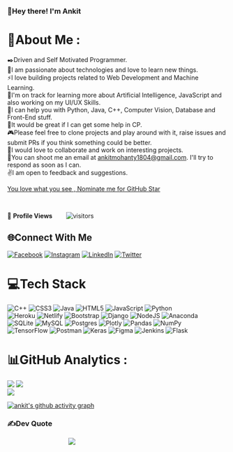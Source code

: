 ### 👋Hey there! I'm Ankit

# 💫About Me :
✒️Driven and Self Motivated Programmer.<br>
🔭I am passionate about technologies and love to learn new things.<br>
⚡I love building projects related to Web Development and Machine Learning.<br>
🌱I'm on track for learning more about Artificial Intelligence, JavaScript and also working on my UI/UX Skills.<br>
🧭I can help you with Python, Java, C++, Computer Vision, Database and Front-End stuff.<br>
💭It would be great if I can get some help in CP.<br>
🎮Please feel free to clone projects and play around with it, raise issues and submit PRs if you think something could be better.<br>
🤝I would love to collaborate and work on interesting projects.<br>
📧You can shoot me an email at <ankitmohanty1804@gmail.com>. I'll try to respond as soon as I can.<br>
✌️I am open to feedback and suggestions.<br>

<!--NOMINATION FOR STAR GIT LINK CODE-->
<a href="https://stars.github.com/nominate/">You love what you see , Nominate me for GitHub Star </a>

<br>

<!--  PROFILES VIEWS -->
🌱 **Profile Views**&nbsp;&nbsp;&nbsp;&nbsp;&nbsp;&nbsp;&nbsp;
![visitors](https://profile-counter.glitch.me/AnkitM18-tech/count.svg?align=center)

## 🌐Connect With Me
[![Facebook](https://img.shields.io/badge/Facebook-%231877F2.svg?logo=Facebook&logoColor=white)](https://facebook.com/Kumar.16.Ankit) [![Instagram](https://img.shields.io/badge/Instagram-%23E4405F.svg?logo=Instagram&logoColor=white)](https://instagram.com/1.ankit.8) [![LinkedIn](https://img.shields.io/badge/LinkedIn-%230077B5.svg?logo=linkedin&logoColor=white)](https://linkedin.com/in/ankitkumarmohanty) [![Twitter](https://img.shields.io/badge/Twitter-%231DA1F2.svg?logo=Twitter&logoColor=white)](https://twitter.com/KumarAnkitMoha1) 

# 💻Tech Stack
![C++](https://img.shields.io/badge/c++-%2300599C.svg?style=flat-square&logo=c%2B%2B&logoColor=white) ![CSS3](https://img.shields.io/badge/css3-%231572B6.svg?style=flat-square&logo=css3&logoColor=white) ![Java](https://img.shields.io/badge/java-%23ED8B00.svg?style=flat-square&logo=java&logoColor=white) ![HTML5](https://img.shields.io/badge/html5-%23E34F26.svg?style=flat-square&logo=html5&logoColor=white) ![JavaScript](https://img.shields.io/badge/javascript-%23323330.svg?style=flat-square&logo=javascript&logoColor=%23F7DF1E) ![Python](https://img.shields.io/badge/python-3670A0?style=flat-square&logo=python&logoColor=ffdd54) <br>![Heroku](https://img.shields.io/badge/heroku-%23430098.svg?style=flat-square&logo=heroku&logoColor=white) ![Netlify](https://img.shields.io/badge/netlify-%23000000.svg?style=flat-square&logo=netlify&logoColor=#00C7B7) ![Bootstrap](https://img.shields.io/badge/bootstrap-%23563D7C.svg?style=flat-square&logo=bootstrap&logoColor=white) ![Django](https://img.shields.io/badge/django-%23092E20.svg?style=flat-square&logo=django&logoColor=white) ![NodeJS](https://img.shields.io/badge/node.js-6DA55F?style=flat-square&logo=node.js&logoColor=white) ![Anaconda](https://img.shields.io/badge/Anaconda-%2344A833.svg?style=flat-square&logo=anaconda&logoColor=white)<br> ![SQLite](https://img.shields.io/badge/sqlite-%2307405e.svg?style=flat-square&logo=sqlite&logoColor=white) ![MySQL](https://img.shields.io/badge/mysql-%2300f.svg?style=flat-square&logo=mysql&logoColor=white) ![Postgres](https://img.shields.io/badge/postgres-%23316192.svg?style=flat-square&logo=postgresql&logoColor=white) ![Plotly](https://img.shields.io/badge/Plotly-%233F4F75.svg?style=flat-square&logo=plotly&logoColor=white) ![Pandas](https://img.shields.io/badge/pandas-%23150458.svg?style=flat-square&logo=pandas&logoColor=white) ![NumPy](https://img.shields.io/badge/numpy-%23013243.svg?style=flat-square&logo=numpy&logoColor=white)<br> ![TensorFlow](https://img.shields.io/badge/TensorFlow-%23FF6F00.svg?style=flat-square&logo=TensorFlow&logoColor=white) ![Postman](https://img.shields.io/badge/Postman-FF6C37?style=flat-square&logo=postman&logoColor=white) ![Keras](https://img.shields.io/badge/Keras-%23D00000.svg?style=flat-square&logo=Keras&logoColor=white) 	![Figma](https://img.shields.io/badge/figma-%23F24E1E.svg?style=flat-square&logo=figma&logoColor=white) ![Jenkins](https://img.shields.io/badge/jenkins-%232C5263.svg?style=flat-square&logo=jenkins&logoColor=white) ![Flask](https://img.shields.io/badge/flask-%23000.svg?style=flat-square&logo=flask&logoColor=white)

# 📊GitHub Analytics :
![](https://github-readme-stats.vercel.app/api?username=AnkitM18-tech&theme=radical&hide_border=false&include_all_commits=false&count_private=false)
![](https://github-readme-streak-stats.herokuapp.com/?user=AnkitM18-tech&theme=radical&hide_border=false)<br/>
![](https://github-readme-stats.vercel.app/api/top-langs/?username=AnkitM18-tech&theme=radical&hide_border=false&include_all_commits=false&count_private=false&layout=compact)


<!-- ACTIVITY GRAPH TRACKER -->
[![ankit's github activity graph](https://activity-graph.herokuapp.com/graph?username=AnkitM18-tech&theme=react-dark)](https://github.com/riti2409/github-readme-activity-graph)

### ✍️Dev Quote
&emsp;&emsp;&emsp;&emsp;&emsp;&emsp;&emsp;&emsp;&emsp;&emsp;![](https://quotes-github-readme.vercel.app/api?type=horizontal&theme=radical)

<!-- ### 😂Meme for the day
&emsp;&emsp;&emsp;&emsp;&emsp;&emsp;&emsp;&emsp;&emsp;&emsp;<img src="https://random-memer.herokuapp.com/" width="512px"/> -->

<!-- [![](https://visitcount.itsvg.in/api?id=AnkitM18-tech&icon=0&color=0)](https://visitcount.itsvg.in) -->
